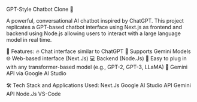 GPT-Style Chatbot Clone 🤖

A powerful, conversational AI chatbot inspired by ChatGPT. This project replicates a GPT-based chatbot interface using Next.js as frontend and backend using Node.js allowing users to interact with a large language model in real time.

🚀 Features:
🔥 Chat interface similar to ChatGPT
🧠 Supports Gemini Models
🌐 Web-based interface (Next.Js)
💻 Backend (Node.Js)
🧩 Easy to plug in with any transformer-based model (e.g., GPT-2, GPT-3, LLaMA)
🔐 Gemini API via Google AI Studio

🛠️ Tech Stack and Applications Used:
 Next.Js
 Google AI Studio API
 Gemini API
 Node.Js
 VS-Code
